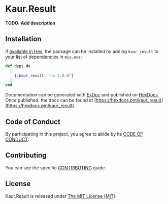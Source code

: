 # Kaur.Result

**TODO: Add description**

## Installation

If [available in Hex](https://hex.pm/docs/publish), the package can be installed
by adding `kaur_result` to your list of dependencies in `mix.exs`:

```elixir
def deps do
  [
    {:kaur_result, "~> 1.0.0"}
  ]
end
```

Documentation can be generated with [ExDoc](https://github.com/elixir-lang/ex_doc)
and published on [HexDocs](https://hexdocs.pm). Once published, the docs can
be found at [https://hexdocs.pm/kaur_result](https://hexdocs.pm/kaur_result).


## Code of Conduct

By participating in this project, you agree to abide by its [CODE OF CONDUCT](CODE_OF_CONDUCT.md).

## Contributing

You can see the specific [CONTRIBUTING](CONTRIBUTING.md) guide.

## License

Kaur.Result is released under [The MIT License (MIT)](https://opensource.org/licenses/MIT).
